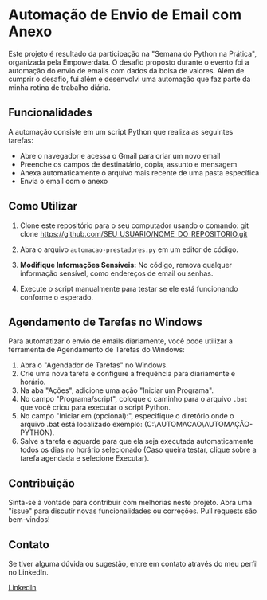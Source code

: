 # Automação de Envio de Email com Anexo

Este projeto é resultado da participação na "Semana do Python na Prática", organizada pela Empowerdata. O desafio proposto durante o evento foi a automação do envio de emails com dados da bolsa de valores. Além de cumprir o desafio, fui além e desenvolvi uma automação que faz parte da minha rotina de trabalho diária.

## Funcionalidades

A automação consiste em um script Python que realiza as seguintes tarefas:
- Abre o navegador e acessa o Gmail para criar um novo email
- Preenche os campos de destinatário, cópia, assunto e mensagem
- Anexa automaticamente o arquivo mais recente de uma pasta específica
- Envia o email com o anexo

## Como Utilizar

1. Clone este repositório para o seu computador usando o comando:
git clone https://github.com/SEU_USUARIO/NOME_DO_REPOSITORIO.git

2. Abra o arquivo `automacao-prestadores.py` em um editor de código.
3. **Modifique Informações Sensíveis:** No código, remova qualquer informação sensível, como endereços de email ou senhas.
4. Execute o script manualmente para testar se ele está funcionando conforme o esperado.

## Agendamento de Tarefas no Windows

Para automatizar o envio de emails diariamente, você pode utilizar a ferramenta de Agendamento de Tarefas do Windows:

1. Abra o "Agendador de Tarefas" no Windows.
2. Crie uma nova tarefa e configure a frequência para diariamente e horário.
3. Na aba "Ações", adicione uma ação "Iniciar um Programa".
4. No campo "Programa/script", coloque o caminho para o arquivo `.bat` que você criou para executar o script Python.
5. No campo "Iniciar em (opcional):", especifique o diretório onde o arquivo .bat está localizado exemplo: (C:\AUTOMACAO\AUTOMAÇÃO-PYTHON).
6. Salve a tarefa e aguarde para que ela seja executada automaticamente todos os dias no horário selecionado (Caso queira testar, clique sobre a tarefa agendada e selecione Executar).

## Contribuição

Sinta-se à vontade para contribuir com melhorias neste projeto. Abra uma "issue" para discutir novas funcionalidades ou correções. Pull requests são bem-vindos!

## Contato

Se tiver alguma dúvida ou sugestão, entre em contato através do meu perfil no LinkedIn.

[LinkedIn](https://www.linkedin.com/in/paulo-jc-mesquita/)

